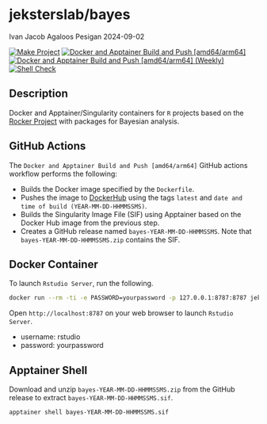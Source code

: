 jeksterslab/bayes
================
Ivan Jacob Agaloos Pesigan
2024-09-02

<!-- README.md is generated from .setup/readme/README.Rmd. Please edit that file -->

<!-- badges: start -->

[![Make
Project](https://github.com/jeksterslab/docker-bayes/actions/workflows/make.yml/badge.svg)](https://github.com/jeksterslab/docker-bayes/actions/workflows/make.yml)
[![Docker and Apptainer Build and Push
\[amd64/arm64\]](https://github.com/jeksterslab/docker-bayes/actions/workflows/docker-apptainer-build-push-amd64-arm64.yml/badge.svg)](https://github.com/jeksterslab/docker-bayes/actions/workflows/docker-apptainer-build-push-amd64-arm64.yml)
[![Docker and Apptainer Build and Push \[amd64/arm64\]
(Weekly)](https://github.com/jeksterslab/docker-bayes/actions/workflows/docker-apptainer-build-push-weekly-amd64-arm64.yml/badge.svg)](https://github.com/jeksterslab/docker-bayes/actions/workflows/docker-apptainer-build-push-weekly-amd64-arm64.yml)
[![Shell
Check](https://github.com/jeksterslab/docker-bayes/actions/workflows/shellcheck.yml/badge.svg)](https://github.com/jeksterslab/docker-bayes/actions/workflows/shellcheck.yml)
<!-- badges: end -->

## Description

Docker and Apptainer/Singularity containers for `R` projects based on
the [Rocker Project](https://rocker-project.org/) with packages for
Bayesian analysis.

## GitHub Actions

The `Docker and Apptainer Build and Push [amd64/arm64]` GitHub actions
workflow performs the following:

- Builds the Docker image specified by the `Dockerfile`.
- Pushes the image to
  [DockerHub](https://hub.docker.com/r/jeksterslab/bayes) using the tags
  `latest` and `date and time of build (YEAR-MM-DD-HHMMSSMS)`.
- Builds the Singularity Image File (SIF) using Apptainer based on the
  Docker Hub image from the previous step.
- Creates a GitHub release named `bayes-YEAR-MM-DD-HHMMSSMS`. Note that
  `bayes-YEAR-MM-DD-HHMMSSMS.zip` contains the SIF.

## Docker Container

To launch `Rstudio Server`, run the following.

``` bash
docker run --rm -ti -e PASSWORD=yourpassword -p 127.0.0.1:8787:8787 jeksterslab/bayes
```

Open `http://localhost:8787` on your web browser to launch
`Rstudio Server`.

- username: rstudio
- password: yourpassword

## Apptainer Shell

Download and unzip `bayes-YEAR-MM-DD-HHMMSSMS.zip` from the GitHub
release to extract `bayes-YEAR-MM-DD-HHMMSSMS.sif`.

``` bash
apptainer shell bayes-YEAR-MM-DD-HHMMSSMS.sif
```

